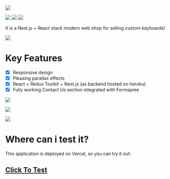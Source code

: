 ![](https://i.ibb.co/LtY02gp/Custom-Keyboards.png) 

![](https://img.shields.io/github/languages/top/thesaddest/custom-keyboards-shop?style=plastic) ![](https://img.shields.io/github/languages/count/thesaddest/custom-keyboards-shop?style=plastic) ![](https://img.shields.io/github/repo-size/thesaddest/custom-keyboards-shop?style=plastic)

It is a Nest.js + React stack modern web shop for selling custom keyboards!

![](https://i.ibb.co/P9648P9/responsive.png)


# Key Features
- [X] Responsive design
- [X] Pleasing parallax effects
- [X] React + Redux Toolkit + Nest.js (as backend hosted on heroku)
- [X] Fully working Contact Us section integrated with Formspree

![](https://i.ibb.co/vvPM02M/1.png)

![](https://i.ibb.co/vcPWTpZ/2.png)

![](https://i.ibb.co/f0SFwy4/3.png)

# Where can i test it?
This application is deployed on Vercel, so you can try it out:
## [Click To Test](https://custom-keyboards-shop.vercel.app/ "Heading link")
